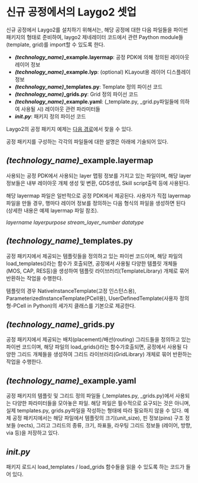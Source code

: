 # 신규 공정에서의 Laygo2 셋업

신규 공정에서 Laygo2를 설치하기 위해서는, 해당 공정에 대한 다음 파일들을 파이썬 패키지의 형태로 준비하여, 
laygo2 제네레이터 코드에서 관련 Paython module들(template, grid)를 import할 수 있도록 한다.

* ***(technology_name)*_example.layermap**: 공정 PDK에 의해 정의된 레이아웃 레이어 정보
* ***(technology_name)*_example.lyp**: (optional) KLayout용 레이어 디스플레이 정보
* ***(technology_name)*_templates.py**: Template 정의 파이선 코드
* ***(technology_name)*_grids.py**: Grid 정의 파이선 코드
* ***(technology_name)*_example.yaml**: (_template.py, _grid.py파일들에 의하여 사용될 시) 레이아웃 관련 파라미터들
* ***__init__.py***: 패키지 정의 파이선 코드

Laygo2의 공정 패키지 예제는 [다음 경로](../../examples/technology_example)에서 찾을 수 있다.

공정 패키지를 구성하는 각각의 파일들에 대한 설명은 아래에 기술되어 있다.


## *(technology_name)*_example.layermap

사용되는 공정 PDK에서 사용되는 layer 맵핑 정보를 가지고 있는 파일이며, 해당 layer정보들은 
내부 레이아웃 개체 생성 및 변환, GDS생성, Skill script출력 등에 사용된다. 

해당 layermap 파일은 일반적으로 공정 PDK에서 제공된다. 
사용자가 직접 layermap파일을 만들 경우, 행마다 레이어 정보를 정의하는 다음 형식의 파일을 생성하면 된다 
(상세한 내용은 예제 layermap 파일 참조).

*layername layerpurpose stream_layer_number datatype*


## *(technology_name)*_templates.py

공정 패키지에서 제공되는 템플릿들을 정의하고 있는 파이썬 코드이며, 해당 파일의 load_templates()라는 함수가
호출되면, 공정에서 사용될 다양한 템플릿 개체들(MOS, CAP, RES등)을 생성하여 템플릿 라이브러리(TemplateLibrary)
개체로 묶어 반환하는 작업을 수행한다.

템플릿의 경우 NativeInstanceTemplate(고정 인스턴스용), ParameterizedInstanceTemplate(PCell용), 
UserDefinedTemplate(사용자 정의형-PCell in Python)의 세가지 클래스를 기본으로 제공한다.


## *(technology_name)*_grids.py

공정 패키지에서 제공되는 배치(placement)/배선(routing) 그리드들을 정의하고 있는 파이썬 코드이며, 해당 파일의 
load_grids()라는 함수가호출되면, 공정에서 사용될 다양한 그리드 개체들을 생성하여 그리드 라이브러리(GridLibrary)
개체로 묶어 반환하는 작업을 수행한다.


## *(technology_name)*_example.yaml

공정 패키지의 템플릿 및 그리드 정의 파일들 (_templates.py, _grids.py)에서 사용되는 다양한 파라미터들을
모아놓은 파일. 해당 파일은 필수적으로 요구되는 것은 아니며, 실제 templates.py, grids.py파일을 작성하는 
형태에 따라 필요하지 않을 수 있다. 예제 공정 패키지에서는 해당 파일에서 템플릿의 크기(unit_size), 핀 정보(pins)
구조 정보들 (rects), 그리고 그리드의 종류, 크기, 좌표들, 라우팅 그리드 정보들 (레이어, 방향, via 등)을 
저장하고 있다.


## *__init__.py*

패키지 로드시 load_templates / load_grids 함수들을 읽을 수 있도록 하는 코드가 들어 있다.
